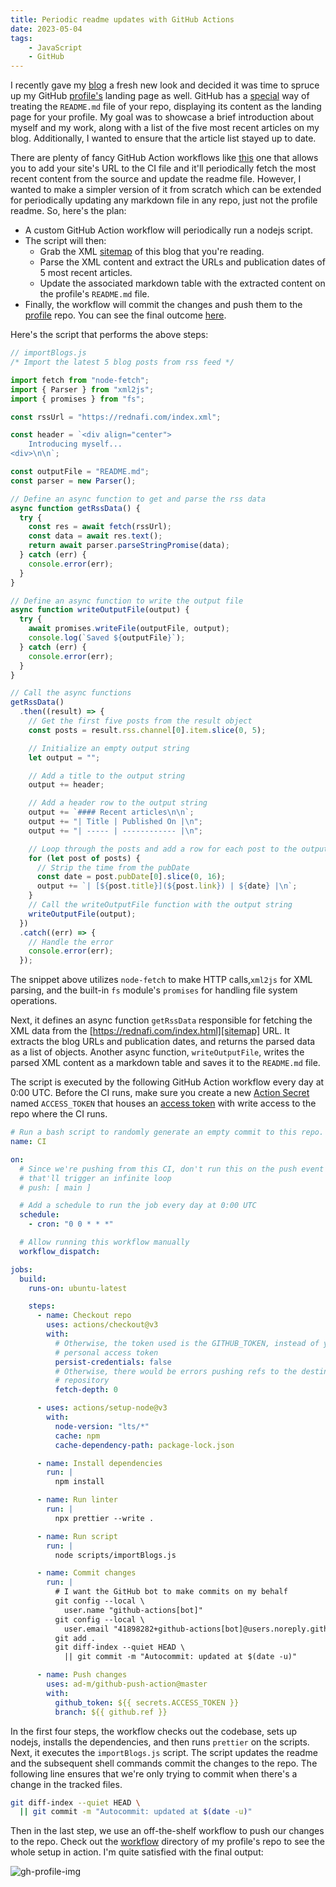```yaml
---
title: Periodic readme updates with GitHub Actions
date: 2023-05-04
tags:
    - JavaScript
    - GitHub
---
```


I recently gave my [blog][blog] a fresh new look and decided it was time to spruce up my
GitHub [profile's][gh-profile] landing page as well. GitHub has a [special][gh-readme]
way of treating the `README.md` file of your <your-username> repo, displaying its
content as the landing page for your profile. My goal was to showcase a brief
introduction about myself and my work, along with a list of the five most recent
articles on my blog. Additionally, I wanted to ensure that the article list stayed up to
date.

There are plenty of fancy GitHub Action workflows like [this][blog-workflow] one that
allows you to add your site's URL to the CI file and it'll periodically fetch the most
recent content from the source and update the readme file. However, I wanted to make a
simpler version of it from scratch which can be extended for periodically updating
any markdown file in any repo, just not the profile readme. So, here's the plan:

* A custom GitHub Action workflow will periodically run a nodejs script.
* The script will then:
    * Grab the XML [sitemap][sitemap] of this blog that you're reading.
    * Parse the XML content and extract the URLs and publication dates of 5 most recent
    articles.
    * Update the associated markdown table with the extracted content on the profile's
    `README.md` file.
* Finally, the workflow will commit the changes and push them to the
[profile][gh-profile-repo] repo. You can see the final outcome [here][gh-profile].

Here's the script that performs the above steps:

```js
// importBlogs.js
/* Import the latest 5 blog posts from rss feed */

import fetch from "node-fetch";
import { Parser } from "xml2js";
import { promises } from "fs";

const rssUrl = "https://rednafi.com/index.xml";

const header = `<div align="center">
    Introducing myself...
<div>\n\n`;

const outputFile = "README.md";
const parser = new Parser();

// Define an async function to get and parse the rss data
async function getRssData() {
  try {
    const res = await fetch(rssUrl);
    const data = await res.text();
    return await parser.parseStringPromise(data);
  } catch (err) {
    console.error(err);
  }
}

// Define an async function to write the output file
async function writeOutputFile(output) {
  try {
    await promises.writeFile(outputFile, output);
    console.log(`Saved ${outputFile}`);
  } catch (err) {
    console.error(err);
  }
}

// Call the async functions
getRssData()
  .then((result) => {
    // Get the first five posts from the result object
    const posts = result.rss.channel[0].item.slice(0, 5);

    // Initialize an empty output string
    let output = "";

    // Add a title to the output string
    output += header;

    // Add a header row to the output string
    output += `#### Recent articles\n\n`;
    output += "| Title | Published On |\n";
    output += "| ----- | ------------ |\n";

    // Loop through the posts and add a row for each post to the output string
    for (let post of posts) {
      // Strip the time from the pubDate
      const date = post.pubDate[0].slice(0, 16);
      output += `| [${post.title}](${post.link}) | ${date} |\n`;
    }
    // Call the writeOutputFile function with the output string
    writeOutputFile(output);
  })
  .catch((err) => {
    // Handle the error
    console.error(err);
  });
```

The snippet above utilizes `node-fetch` to make HTTP calls,`xml2js` for XML parsing, and
the built-in `fs` module's `promises` for handling file system operations.

Next, it defines an async function `getRssData` responsible for fetching the XML data
from the [https://rednafi.com/index.html][sitemap] URL. It extracts the blog URLs
and publication dates, and returns the parsed data as a list of objects. Another async
function, `writeOutputFile`, writes the parsed XML content as a markdown table and saves
it to the `README.md` file.

The script is executed by the following GitHub Action workflow every day at 0:00 UTC.
Before the CI runs, make sure you create a new [Action Secret][action-secret] named
`ACCESS_TOKEN` that houses an [access token][access-token] with write access to the
repo where the CI runs.

```yaml
# Run a bash script to randomly generate an empty commit to this repo.
name: CI

on:
  # Since we're pushing from this CI, don't run this on the push event because
  # that'll trigger an infinite loop
  # push: [ main ]

  # Add a schedule to run the job every day at 0:00 UTC
  schedule:
    - cron: "0 0 * * *"

  # Allow running this workflow manually
  workflow_dispatch:

jobs:
  build:
    runs-on: ubuntu-latest

    steps:
      - name: Checkout repo
        uses: actions/checkout@v3
        with:
          # Otherwise, the token used is the GITHUB_TOKEN, instead of your
          # personal access token
          persist-credentials: false
          # Otherwise, there would be errors pushing refs to the destination
          # repository
          fetch-depth: 0

      - uses: actions/setup-node@v3
        with:
          node-version: "lts/*"
          cache: npm
          cache-dependency-path: package-lock.json

      - name: Install dependencies
        run: |
          npm install

      - name: Run linter
        run: |
          npx prettier --write .

      - name: Run script
        run: |
          node scripts/importBlogs.js

      - name: Commit changes
        run: |
          # I want the GitHub bot to make commits on my behalf
          git config --local \
            user.name "github-actions[bot]"
          git config --local \
            user.email "41898282+github-actions[bot]@users.noreply.github.com"
          git add .
          git diff-index --quiet HEAD \
            || git commit -m "Autocommit: updated at $(date -u)"

      - name: Push changes
        uses: ad-m/github-push-action@master
        with:
          github_token: ${{ secrets.ACCESS_TOKEN }}
          branch: ${{ github.ref }}
```

In the first four steps, the workflow checks out the codebase, sets up nodejs, installs
the dependencies, and then runs `prettier` on the scripts. Next, it executes the
`importBlogs.js` script. The script updates the readme and the subsequent shell commands
commit the changes to the repo. The following line ensures that we're only trying to
commit when there's a change in the tracked files.

```sh
git diff-index --quiet HEAD \
  || git commit -m "Autocommit: updated at $(date -u)"
```

Then in the last step, we use an off-the-shelf workflow to push our changes to the
repo. Check out the [workflow][gh-profile-workflow-dir] directory of my profile's repo
to see the whole setup in action. I'm quite satisfied with the final output:

![gh-profile-img]

[blog]: https://rednafi.com/
[gh-profile]: https://github.com/rednafi/
[gh-profile-repo]: https://github.com/rednafi/rednafi
[gh-readme]: https://docs.github.com/en/account-and-profile/setting-up-and-managing-your-github-profile/customizing-your-profile/managing-your-profile-readme
[blog-workflow]: https://github.com/gautamkrishnar/blog-post-workflow
[sitemap]: https://rednafi.com/index.xml
[action-secret]: https://docs.github.com/en/rest/actions/secrets?apiVersion=2022-11-28
[access-token]: https://docs.github.com/en/authentication/keeping-your-account-and-data-secure/creating-a-personal-access-token
[gh-profile-workflow-dir]: https://github.com/rednafi/rednafi/tree/master/.github/workflows
[gh-profile-img]: https://user-images.githubusercontent.com/30027932/236357026-0f703a1b-f61a-4af2-ba49-09fe390dea78.png
